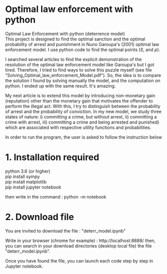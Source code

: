 # Optimal law enforcement with python
Optimal Law Enforcement with python (deterrence model)\
This project is designed to find the optimal sanction and the optimal probability of arrest and punishment in Nuno Garoupa's (2001) optimal law enforcement model. I use python code to find the optimal points ($S$, and $p$).

I searched several articles to find the explicit demonstration of the resolution of the optimal law enforcement model like Garoupa's but I got tired. Therefore, I tried to find ways to solve this puzzle myself (see file "Solving_Optimal_law_enforcement_Model.pdf").  So, the idea is to compare the solution I found by solving manually the model, and the computation on python. I ended up with the same result. It's amazing.

My next article is to extend this model by introducing non-monetary gain (reputation) other than the monetary gain that motivates the offender to perform the illegal act. With this, I try to distinguish between the probability of arrest and the probability of conviction. In my new model, we study three states of nature: i) committing a crime, but without arrest, ii) committing a crime with arrest, iii) committing a crime and being arrested and punished) which are associated with respective utility functions and probabilities.


In order to run the program, the user is asked to follow the instruction below
# 1. Installation required
python 3.6 (or higher)\
pip install sympy\
pip install matplotlib\
pip install jupyter notebook

then write in the command :
python -m notebook

# 2. Download file

You are invited to download the file : "deterr_model.ipynb" 

Write in your browser (chrome for example) : http://localhost:8888/
then, you can search in your download directories (desktop local file) the file "deterr_model.ipynb".

Once you have found the file, you can launch each code step by step in Jupyter notebook.
